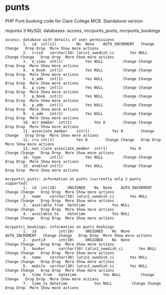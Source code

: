 punts
=====


PHP Punt booking code for Clare College MCR.
Standalone version

requires 3 MySQL databases: access, mcrpunts\_punts, mcrpunts\_bookings

	access: database with details of user permissions
        	1.	id	int(11)			No	None	AUTO_INCREMENT	 Change Change	 Drop Drop	More Show more actions
	      	2.	crsid	varchar(10)	latin1_swedish_ci		Yes	NULL		 Change Change	 Drop Drop	More Show more actions
	      	3.	e_view	int(1)			Yes	NULL		 Change Change	 Drop Drop	More Show more actions
	      	4.	e_book	int(1)			Yes	NULL		 Change Change	 Drop Drop	More Show more actions
	      	5.	e_adm	int(1)			Yes	NULL		 Change Change	 Drop Drop	More Show more actions
	      	6.	p_view	int(1)			Yes	NULL		 Change Change	 Drop Drop	More Show more actions
  	    	7.	p_book	int(1)			Yes	NULL		 Change Change	 Drop Drop	More Show more actions
	      	8.	p_adm	int(1)			Yes	NULL		 Change Change	 Drop Drop	More Show more actions
	      	9.	s_adm	int(1)			Yes	NULL		 Change Change	 Drop Drop	More Show more actions
	      	10.	mcr_member	int(1)			Yes	0		 Change Change	 Drop Drop	More Show more actions
	      	11.	associate_member	int(1)			Yes	0		 Change Change	 Drop Drop	More Show more actions
	      	12.	cra	int(1)			Yes	0		 Change Change	 Drop Drop	More Show more actions
	      	13.	non_clare_associate_member	int(1)			Yes	0		 Change Change	 Drop Drop	More Show more actions
	      	14.	type	int(1)			Yes	NULL		 Change Change	 Drop Drop	More Show more actions
	      	15.	enabled	int(1)			Yes	NULL		 Change Change	 Drop Drop	More Show more actions	
	      
	mcrpunts\_punts: information on punts (currently only 2 punts supported)
        	1.	id	int(10)		UNSIGNED	No	None	AUTO_INCREMENT	 Change Change	 Drop Drop	More Show more actions
	      	2.	name	varchar(50)	latin1_swedish_ci		Yes	NULL		 Change Change	 Drop Drop	More Show more actions
	      	3.	available_from	datetime			Yes	NULL		 Change Change	 Drop Drop	More Show more actions
	      	4.	available_to	datetime			Yes	NULL		 Change Change	 Drop Drop	More Show more actions
	      
	mcrpunts\_bookings: information on punts bookings
	      	1.	id	        int(10)		UNSIGNED	No	None	AUTO_INCREMENT	 Change Change	 Drop Drop	More Show more actions
	      	2.	puntid	    int(10)		UNSIGNED	No	None		 Change Change	 Drop Drop	More Show more actions
	      	3.	booker	    varchar(10)	latin1_swedish_ci		Yes	NULL		 Change Change	 Drop Drop	More Show more actions
	      	4.	name	varchar(30)	latin1_swedish_ci		Yes	NULL		 Change Change	 Drop Drop	More Show more actions
	      	5.	mobile	varchar(20)	latin1_swedish_ci		Yes	NULL		 Change Change	 Drop Drop	More Show more actions
	      	6.	time_from	datetime			Yes	NULL		 Change Change	 Drop Drop	More Show more actions
	      	7.	time_to	datetime			Yes	NULL		 Change Change	 Drop Drop	More Show more actions
